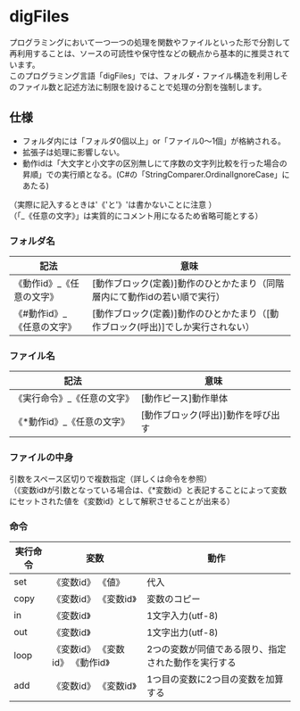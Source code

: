 # digFiles
プログラミングにおいて一つ一つの処理を関数やファイルといった形で分割して再利用することは、ソースの可読性や保守性などの観点から基本的に推奨されています。   
このプログラミング言語「digFiles」では、フォルダ・ファイル構造を利用しそのファイル数と記述方法に制限を設けることで処理の分割を強制します。

## 仕様
- フォルダ内には「フォルダ0個以上」or「ファイル0～1個」が格納される。 
- 拡張子は処理に影響しない。 
- 動作idは「大文字と小文字の区別無しにて序数の文字列比較を行った場合の昇順」での実行順となる。(C#の「StringComparer.OrdinalIgnoreCase」にあたる)   

（実際に記入するときは'《'と'》'は書かないことに注意 ）  
（「_《任意の文字》」は実質的にコメント用になるため省略可能とする） 
 
### フォルダ名 
|  記法                    |  意味                                                                      |
| ------------------------ | -------------------------------------------------------------------------- |
| 《動作id》_《任意の文字》  | [動作ブロック(定義)]動作のひとかたまり（同階層内にて動作idの若い順で実行）       |
| 《#動作id》_《任意の文字》 | [動作ブロック(定義)]動作のひとかたまり（[動作ブロック(呼出)]でしか実行されない） |
 
### ファイル名 
|  記法                     |  意味                            |
| ------------------------- | ------------------------------- |
| 《実行命令》_《任意の文字》 | [動作ピース]動作単体              |
| 《*動作id》_《任意の文字》  | [動作ブロック(呼出)]動作を呼び出す |

### ファイルの中身 
引数をスペース区切りで複数指定（詳しくは命令を参照）  
（《変数id》が引数となっている場合は、《*変数id》と表記することによって変数にセットされた値を《変数id》として解釈させることが出来る） 
 
### 命令 
|  実行命令 |  変数                          |  動作                                           |
| -------- | ------------------------------ | ---------------------------------------------- |
| set      | 《変数id》 《値》               | 代入                                            |
| copy     | 《変数id》 《変数id》           | 変数のコピー                                     |
| in       | 《変数id》                     | 1文字入力(utf-8)                                 |
| out      | 《変数id》                     | 1文字出力(utf-8)                                 |
| loop     | 《変数id》 《変数id》 《動作id》 | 2つの変数が同値である限り、指定された動作を実行する |
| add      | 《変数id》 《変数id》           | 1つ目の変数に2つ目の変数を加算する                 |
